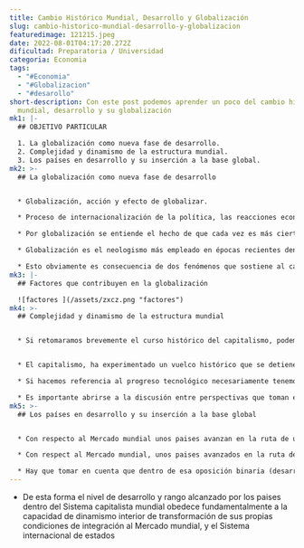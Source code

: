 ```yaml
---
title: Cambio Histórico Mundial, Desarrollo y Globalización
slug: cambio-historico-mundial-desarrollo-y-globalizacion
featuredimage: 121215.jpeg
date: 2022-08-01T04:17:20.272Z
dificultad: Preparatoria / Universidad
categoria: Economia
tags:
  - "#Economia"
  - "#Globalizacion"
  - "#desarollo"
short-description: Con este post podemos aprender un poco del cambio histórico
  mundial, desarrollo y su globalización
mk1: |-
  ## OBJETIVO PARTICULAR

  1. La globalización como nueva fase de desarrollo. 
  2. Complejidad y dinamismo de la estructura mundial.  
  3. Los países en desarrollo y su inserción a la base global.
mk2: >-
  ## La globalización como nueva fase de desarrollo


  * Globalización, acción y efecto de globalizar.

  * Proceso de internacionalización de la política, las reacciones económicas,financieras y el comercio 

  * Por globalización se entiende el hecho de que cada vez es más cierto que vivimos en un sólo mundo, de manera que los individuos, grupo y naciones se hacen más independientes. 

  * Globalización es el neologismo más empleado en épocas recientes dentro del argot económico, político, social y cultural. 

  * Esto obviamente es consecuencia de dos fenómenos que sostiene al capitalismo contemporáneo y en cuya acción transforma las reacciones entre las naciones”
mk3: |-
  ## Factores que contribuyen en la globalización 

  ![factores ](/assets/zxcz.png "factores")
mk4: >-
  ## Complejidad y dinamismo de la estructura mundial


  * Si retomaramos brevemente el curso histórico del capitalismo, podemos entenderlo como un sistema enteramente dinámico, donde sus dimensiones especiales estan definidas por la existencia del capitalismo mundial en torno al cual se aglutinan diversos capitalismos nacionales y cuyo espacio de concurrencia es el Mercado mundial 


  * El capitalismo, ha experimentado un vuelco histórico que se detiene por el cambio regimen de  acumulación Furdista- Keynesiano, hacia un Nuevo estadio que algunos autores indentifican como capitalismo informatico- global

  * Si hacemos referencia al progreso tecnológico necesariamente tenemos que citar a Shumpeter cuando hace alusión a la destrucción creadora movida por el empresario inovador, para quien recae en la generación de combinaciones nuevas que acceden al desarrollo.

  * Es importante abrirse a la discusión entre perspectivas que toman en cuenta el cambio y la complejídad con la pretension de explicar suficientemente el cambio y las rutas que podrían potenciar la superación del atraso económico en países tardíos como México
mk5: >-
  ## Los países en desarrollo y su inserción a la base global 


  * Con respecto al Mercado mundial unos paises avanzan en la ruta de una adaptación active mientras que otras arrastradas pasivamente por la misma, logrando una inserción dependiente y tardía 

  * Con respect al Mercado mundial, unos paises avanzados en la ruta de una adaptación activa, mientras que otros son arrastrados pasivamente por la misma, logrando una inserción dependiente y tardía.

  * Hay que tomar en cuenta que dentro de esa oposición binaria (desarrolo/subdesarrollo, centro/periferia) la insercción al Mercado mundial abre posibilidades de desarrollo capitalista para los paises tardios , las que pueden favorecerse o acelerarse solo con estrategia que estos sigan ya que de no enfrentar el reto de la inserción el Mercado mundial tendra a absrorberlos, pasivamente inhibiendo los virtuales efectos positivos de su inclusion active al mismo
---
```

* De esta forma el nivel de desarrollo y rango alcanzado por los paises dentro del Sistema capitalista mundial obedece fundamentalmente a la capacidad de dinamismo interior de transformación de sus propias condiciones de integración al Mercado mundial, y el Sistema internacional de estados
